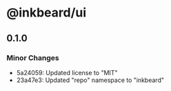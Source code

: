 # @inkbeard/ui

## 0.1.0

### Minor Changes

- 5a24059: Updated license to "MIT"
- 23a47e3: Updated "repo" namespace to "inkbeard"
